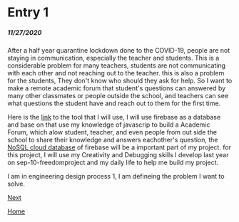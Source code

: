 # Entry 1
##### 11/27/2020


 After a half year quarantine lockdown done to the COVID-19, people are not staying in communication, especially the teacher and students. This is a considerable problem for many teachers, students are not communicating with each other and not reaching out to the teacher. this is also a problem for the students, They don't know who should they ask for help. So I want to make a remote academic forum that student's questions can answered by many other classmates or people outside the school, and teachers can see what questions the student have and reach out to them for the first time.

 Here is the [link](https://firebase.google.com/?gclid=Cj0KCQiAzZL-BRDnARIsAPCJs71X9_9yEi1ol77Ek2yZ19QhkMbzAUNiwvh9_TeCt6DkbkCnavHgLckaAv6cEALw_wcB) to the tool that I will use, I will use firebase as a database and base on that use my knowledge of javascrip to build a Academic Forum, which alow student, teacher, and even people from out side the school to share their knowledge and answers eachother's question, the [NoSQL cloud database](https://firebase.google.com/docs/database) of firebase will be a important part of my project. for this project, I will use my Creativity and Debugging skills I develop last year on sep-10-freedomproject and my daily life to help me build my project.


 I am in engineering design process 1, I am defineing the problem I want to solve.

[Next](entry02.md)

[Home](../README.md)